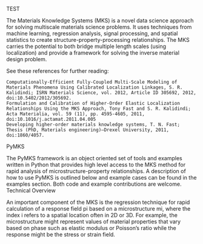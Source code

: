 TEST

The Materials Knowledge Systems (MKS) is a novel data science approach
for solving multiscale materials science problems. It uses techniques
from machine learning, regression analysis, signal processing, and
spatial statistics to create structure-property-processing
relationships. The MKS carries the potential to both bridge multiple
length scales (using localization) and provide a framework for solving
the inverse material design problem.

See these references for further reading:

    Computationally-Efficient Fully-Coupled Multi-Scale Modeling of Materials Phenomena Using Calibrated Localization Linkages, S. R. Kalidindi; ISRN Materials Science, vol. 2012, Article ID 305692, 2012, doi:10.5402/2012/305692.
    Formulation and Calibration of Higher-Order Elastic Localization Relationships Using the MKS Approach, Tony Fast and S. R. Kalidindi; Acta Materialia, vol. 59 (11), pp. 4595-4605, 2011, doi:10.1016/j.actamat.2011.04.005
    Developing higher-order materials knowledge systems, T. N. Fast; Thesis (PhD, Materials engineering)–Drexel University, 2011, doi:1860/4057.

PyMKS

The PyMKS framework is an object oriented set of tools and examples
written in Python that provides high level access to the MKS method
for rapid analysis of microstructure-property relationships. A
description of how to use PyMKS is outlined below and example cases
can be found in the examples section. Both code and example
contributions are welcome.  Technical Overview

An important component of the MKS is the regression technique for
rapid calculation of a response field pi based on a microstructure mi,
where the index i refers to a spatial location often in 2D or 3D. For
example, the microstructure might represent values of material
properties that vary based on phase such as elastic modulus or
Poisson’s ratio while the response might be the stress or strain
field.

